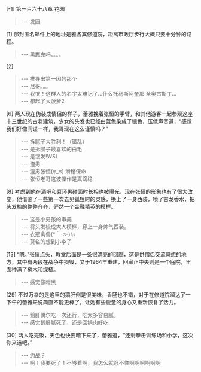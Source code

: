 
[-1] 第一百六十八章 花园
>--- 发园<br>

[1] 那封匿名邮件上的地址是雅各宾修道院，距离市政厅步行大概只要十分钟的路程。
>--- 黑魔鬼吗。。。。<br>

[2] 
>--- 推导出第一因的那个<br>
>--- 尼哥。。。<br>
>--- 我恨！这群人的名字太难记了…什么托马斯阿奎那 圣奥古斯丁…<br>
>--- 想起了大菠萝2<br>

[6] 两人现在伪装成情侣的样子，蕾雅挽着张恒的手臂，和其他游客一起参观这座十三世纪的古老建筑，少女的头发也已经由蓝色染成了银色，压低声音道，“感觉我们好像间谍一样，我哥现在这么谨慎吗？”
>--- 拆腻子大胜利！（错乱）<br>
>--- 是拆腻子最喜欢的白毛<br>
>--- 是银发!WSL<br>
>--- 渣男<br>
>--- 渣男张恒(ಥ_ಥ)
滑稽保命<br>
>--- 张恒老哥这波操作是真滴稳<br>

[8] 考虑到他在酒吧和耳环男碰面时长相也被曝光，现在张恒的形象也有了很大改变，他借鉴了一些第一次去见狐狸时的灵感，换上了一身西装，喷了古龙香水，把头发梳的整整齐齐，俨然一个金融精英的模样。
>--- 这是小男孩的审美<br>
>--- 将头发梳成大人模样，穿上一身帅气西装。<br>
>--- 衣冠禽兽(*｀･з･)ﾑｯ<br>
>--- 莫名的想到小李子<br>

[13] “嗯。”张恒点头，教堂后面是一条很漂亮的回廊，这是供僧侣交流冥想的地方，其中有两段在战争中损毁，又于1964年重建，回廊正中央则是一个庭院，里面种满了树木和绿植。
>--- 感觉像暗黑<br>

[29] 不过万幸的是这里的鹅肝倒是很美味，香肠也不错，对于在修道院溜达了一下午的蕾雅来说简直不能更棒了，让她有些疲惫的身心又重新恢复了活力。
>--- 鹅肝偶尔吃一次还行，吃太多容易腻。<br>
>--- 感觉鹅肝腻死了，还是回锅肉好吃<br>

[30] 两人吃完饭，天色也快要暗下来了，蕾雅道，“还剩拳击训练场和小学，这次你来选吧。”
>--- 约战？<br>
>--- 啊！我要死了！不够看啊，我怎么就忍不住啊啊啊啊啊啊<br>
